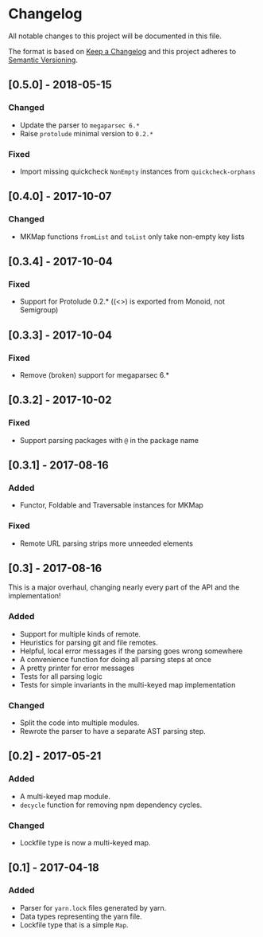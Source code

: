 # Changelog

All notable changes to this project will be documented in this file.

The format is based on [Keep a Changelog](http://keepachangelog.com/)
and this project adheres to [Semantic Versioning](http://semver.org/).

## [0.5.0] - 2018-05-15

### Changed

- Update the parser to `megaparsec 6.*`
- Raise `protolude` minimal version to `0.2.*`

### Fixed

- Import missing quickcheck `NonEmpty` instances from `quickcheck-orphans`

## [0.4.0] - 2017-10-07

### Changed
- MKMap functions `fromList` and `toList` only take non-empty key lists

## [0.3.4] - 2017-10-04

### Fixed
- Support for Protolude 0.2.* ((<>) is exported from Monoid, not Semigroup)

## [0.3.3] - 2017-10-04

### Fixed
- Remove (broken) support for megaparsec 6.*

## [0.3.2] - 2017-10-02

### Fixed
- Support parsing packages with `@` in the package name 

## [0.3.1] - 2017-08-16

### Added
- Functor, Foldable and Traversable instances for MKMap

### Fixed
- Remote URL parsing strips more unneeded elements

## [0.3] - 2017-08-16

This is a major overhaul, changing nearly every part of the API
and the implementation!

### Added
- Support for multiple kinds of remote.
- Heuristics for parsing git and file remotes.
- Helpful, local error messages if the parsing goes wrong somewhere
- A convenience function for doing all parsing steps at once
- A pretty printer for error messages
- Tests for all parsing logic
- Tests for simple invariants in the multi-keyed map implementation

### Changed
- Split the code into multiple modules.
- Rewrote the parser to have a separate AST parsing step.

## [0.2] - 2017-05-21

### Added
- A multi-keyed map module.
- `decycle` function for removing npm dependency cycles.

### Changed
- Lockfile type is now a multi-keyed map.


## [0.1] - 2017-04-18

### Added
- Parser for `yarn.lock` files generated by yarn.
- Data types representing the yarn file.
- Lockfile type that is a simple `Map`.


